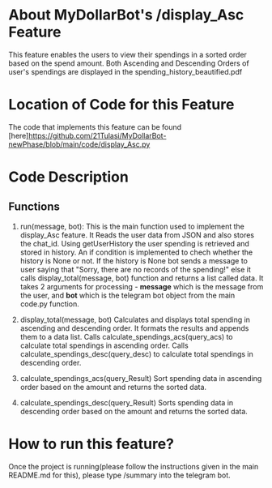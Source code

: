 # About MyDollarBot's /display_Asc Feature
This feature enables the users to view their spendings in a sorted order based on the spend amount.
Both Ascending and Descending Orders of user's spendings are displayed in the 
spending_history_beautified.pdf

# Location of Code for this Feature
The code that implements this feature can be found [here]https://github.com/21Tulasi/MyDollarBot-newPhase/blob/main/code/display_Asc.py

# Code Description
## Functions

1. run(message, bot):
   This is the main function used to implement the display_Asc feature. It Reads the user data from
   JSON and also stores the chat_id. Using getUserHistory the user spending is retrieved and stored in history.
   An if condition is implemented to chech whether the history is None or not. If the history is None bot sends a
   message to user saying that "Sorry, there are no records of the spending!" else it calls display_total(message, bot) function and returns a list called data.
   It takes 2 arguments for processing - **message** which is the message from the user, and **bot** which is the telegram bot object from the main code.py function.

2. display_total(message, bot)
   Calculates and displays total spending in ascending and descending order. It formats the results and appends them to a data list.
   Calls calculate_spendings_acs(query_acs) to calculate total spendings in ascending order.
   Calls calculate_spendings_desc(query_desc) to calculate total spendings in descending order.

3. calculate_spendings_acs(query_Result)
   Sort spending data in ascending order based on the amount and returns the sorted data.

4. calculate_spendings_desc(query_Result)
   Sorts spending data in descending order based on the amount and returns the sorted data.

# How to run this feature?
Once the project is running(please follow the instructions given in the main README.md for this), please type /summary into the telegram bot.
